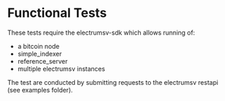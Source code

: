 # Functional Tests
These tests require the electrumsv-sdk which allows running of:

- a bitcoin node
- simple_indexer
- reference_server
- multiple electrumsv instances

The test are conducted by submitting requests to the electrumsv
restapi (see examples folder).

